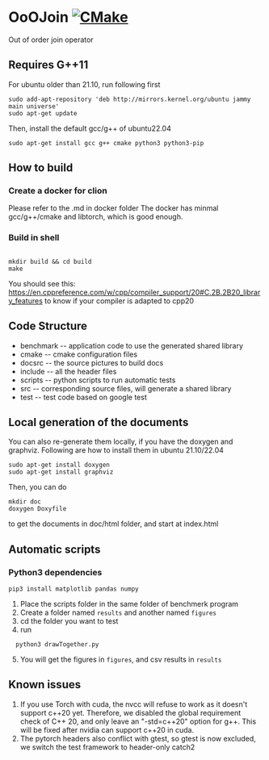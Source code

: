 # OoOJoin [![CMake](https://github.com/intellistream/ModernCPlusProjectTemplate/actions/workflows/cmake.yml/badge.svg?branch=main)](https://github.com/intellistream/ModernCPlusProjectTemplate/actions/workflows/cmake.yml)

Out of order join operator

## Requires G++11

For ubuntu older than 21.10, run following first

```shell
sudo add-apt-repository 'deb http://mirrors.kernel.org/ubuntu jammy main universe'
sudo apt-get update
```

Then, install the default gcc/g++ of ubuntu22.04

```shell
sudo apt-get install gcc g++ cmake python3 python3-pip
```

## How to build

### Create a docker for clion

Please refer to the .md in docker folder
The docker has minmal gcc/g++/cmake and libtorch, which is good enough.

### Build in shell

```shell

mkdir build && cd build
make 
```

You should see this: https://en.cppreference.com/w/cpp/compiler_support/20#C.2B.2B20_library_features
to know if your compiler is adapted to cpp20

## Code Structure

- benchmark -- application code to use the generated shared library
- cmake -- cmake configuration files
- docsrc -- the source pictures to build docs
- include -- all the header files
- scripts -- python scripts to run automatic tests
- src -- corresponding source files, will generate a shared library
- test -- test code based on google test

## Local generation of the documents

You can also re-generate them locally, if you have the doxygen and graphviz. Following are how to install them in ubuntu
21.10/22.04

```shell
sudo apt-get install doxygen
sudo apt-get install graphviz
```

Then, you can do

```shell
mkdir doc
doxygen Doxyfile
```

to get the documents in doc/html folder, and start at index.html

## Automatic scripts

### Python3 dependencies

```shell
pip3 install matplotlib pandas numpy
```

1. Place the scripts folder in the same folder of benchmerk program
2. Create a folder named ``results`` and another named ``figures``
3. cd the folder you want to test
4. run

```shell
  python3 drawTogether.py
```

5. You will get the figures in ``figures``, and csv results in ``results``

## Known issues

1. If you use Torch with cuda, the nvcc will refuse to work as it doesn't support c++20 yet. Therefore, we disabled the
   global requirement check of C++ 20, and only leave an "-std=c++20" option for g++. This will be fixed after nvidia
   can support c++20 in cuda.
2. The pytorch headers also conflict with gtest, so gtest is now excluded, we switch the test framework to header-only
   catch2
